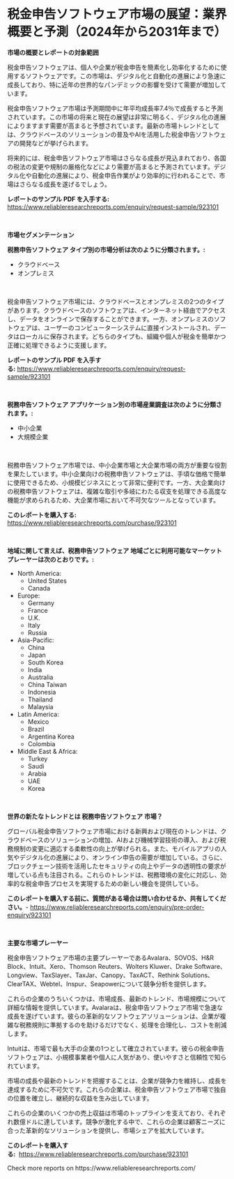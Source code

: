 <p><h1>税金申告ソフトウェア市場の展望：業界概要と予測（2024年から2031年まで）</h1></p><p><strong>市場の概要とレポートの対象範囲</strong></p>
<p><p>税金申告ソフトウェアは、個人や企業が税金申告を簡素化し効率化するために使用するソフトウェアです。この市場は、デジタル化と自動化の進展により急速に成長しており、特に近年の世界的なパンデミックの影響を受けて需要が増加しています。</p><p>税金申告ソフトウェア市場は予測期間中に年平均成長率7.4％で成長すると予測されています。この市場の将来と現在の展望は非常に明るく、デジタル化の進展によりますます需要が高まると予想されています。最新の市場トレンドとしては、クラウドベースのソリューションの普及やAIを活用した税金申告ソフトウェアの開発などが挙げられます。</p><p>将来的には、税金申告ソフトウェア市場はさらなる成長が見込まれており、各国の税法の変更や規制の厳格化などにより需要が高まると予測されています。デジタル化や自動化の進展により、税金申告作業がより効率的に行われることで、市場はさらなる成長を遂げるでしょう。</p></p>
<p><strong>レポートのサンプル PDF を入手する:</strong> <a href="https://www.reliableresearchreports.com/enquiry/request-sample/923101">https://www.reliableresearchreports.com/enquiry/request-sample/923101</a></p>
<p>&nbsp;</p>
<p><strong>市場セグメンテーション</strong></p>
<p><strong>税務申告ソフトウェア タイプ別の市場分析は次のように分類されます。:</strong></p>
<p><ul><li>クラウドベース</li><li>オンプレミス</li></ul></p>
<p>&nbsp;</p>
<p><p>税金申告ソフトウェア市場には、クラウドベースとオンプレミスの2つのタイプがあります。クラウドベースのソフトウェアは、インターネット経由でアクセスし、データをオンラインで保存することができます。一方、オンプレミスのソフトウェアは、ユーザーのコンピューターシステムに直接インストールされ、データはローカルに保存されます。どちらのタイプも、組織や個人が税金を簡単かつ正確に処理できるように支援します。</p></p>
<p><strong>レポートのサンプル PDF を入手する:</strong>&nbsp;<a href="https://www.reliableresearchreports.com/enquiry/request-sample/923101">https://www.reliableresearchreports.com/enquiry/request-sample/923101</a></p>
<p>&nbsp;</p>
<p><strong> 税務申告ソフトウェア アプリケーション別の市場産業調査は次のように分類されます。:</strong></p>
<p><ul><li>中小企業</li><li>大規模企業</li></ul></p>
<p>&nbsp;</p>
<p><p>税務申告ソフトウェア市場では、中小企業市場と大企業市場の両方が重要な役割を果たしています。中小企業向けの税務申告ソフトウェアは、手頃な価格で簡単に使用できるため、小規模ビジネスにとって非常に便利です。一方、大企業向けの税務申告ソフトウェアは、複雑な取引や多岐にわたる収支を処理できる高度な機能が求められるため、大企業市場において不可欠なツールとなっています。</p></p>
<p><strong>このレポートを購入する:</strong>&nbsp; <a href="https://www.reliableresearchreports.com/purchase/923101">https://www.reliableresearchreports.com/purchase/923101</a></p>
<p>&nbsp;</p>
<p><strong>地域に関して言えば、税務申告ソフトウェア 地域ごとに利用可能なマーケットプレーヤーは次のとおりです。:</strong></p>
<p><ul>
    <li>
        North America:
        <ul>
            <li>United States</li>
            <li>Canada</li>
        </ul>
    </li>
    <li>
        Europe:
        <ul>
            <li>Germany</li>
            <li>France</li>
            <li>U.K.</li>
            <li>Italy</li>
            <li>Russia</li>
        </ul>
    </li>
    <li>
        Asia-Pacific:
        <ul>
            <li>China</li>
            <li>Japan</li>
            <li>South Korea</li>
            <li>India</li>
            <li>Australia</li>
            <li>China Taiwan</li>
            <li>Indonesia</li>
            <li>Thailand</li>
            <li>Malaysia</li>
        </ul>
    </li>
    <li>
        Latin America:
        <ul>
            <li>Mexico</li>
            <li>Brazil</li>
            <li>Argentina Korea</li>
            <li>Colombia</li>
        </ul>
    </li>
    <li>
        Middle East & Africa:
        <ul>
            <li>Turkey</li>
            <li>Saudi</li>
            <li>Arabia</li>
            <li>UAE</li>
            <li>Korea</li>
        </ul>
    </li>
    </ul></p>
<p>&nbsp;</p>
<p><strong>世界の新たなトレンドとは 税務申告ソフトウェア 市場？</strong></p>
<p><p>グローバル税金申告ソフトウェア市場における新興および現在のトレンドは、クラウドベースのソリューションの増加、AIおよび機械学習技術の導入、および税務規制の変更に適応する柔軟性の向上が挙げられる。また、モバイルアプリの人気やデジタル化の進展により、オンライン申告の需要が増加している。さらに、ブロックチェーン技術を活用したセキュリティの向上やデータの透明性の要求が増している点も注目される。これらのトレンドは、税務環境の変化に対応し、効率的な税金申告プロセスを実現するための新しい機会を提供している。</p></p>
<p><strong>このレポートを購入する前に、質問がある場合は問い合わせるか、共有してください。</strong>- <a href="https://www.reliableresearchreports.com/enquiry/pre-order-enquiry/923101">https://www.reliableresearchreports.com/enquiry/pre-order-enquiry/923101</a></p>
<p>&nbsp;</p>
<p><strong>主要な市場プレーヤー</strong></p>
<p><p>税金申告ソフトウェア市場の主要プレーヤーであるAvalara、SOVOS、H&R Block、Intuit、Xero、Thomson Reuters、Wolters Kluwer、Drake Software、Longview、TaxSlayer、TaxJar、Canopy、TaxACT、Rethink Solutions、ClearTAX、Webtel、Inspur、Seapowerについて競争分析を提供します。 </p><p>これらの企業のうちいくつかは、市場成長、最新のトレンド、市場規模について詳細な情報を提供しています。Avalaraは、税金申告ソフトウェア市場で急速な成長を遂げています。彼らの革新的なソフトウェアソリューションは、企業が複雑な税務規則に準拠するのを助けるだけでなく、処理を合理化し、コストを削減します。</p><p>Intuitは、市場で最も大手の企業の1つとして確立されています。彼らの税金申告ソフトウェアは、小規模事業者や個人に人気があり、使いやすさと信頼性で知られています。</p><p>市場の成長や最新のトレンドを把握することは、企業が競争力を維持し、成長を達成するために不可欠です。これらの企業は、税金申告ソフトウェア市場で独自の位置を確立し、継続的な収益を生み出しています。</p><p>これらの企業のいくつかの売上収益は市場のトップラインを支えており、それぞれ数億ドルに達しています。競争が激化する中で、これらの企業は顧客ニーズに合った革新的なソリューションを提供し、市場シェアを拡大しています。</p></p>
<p><strong>このレポートを購入する:</strong>&nbsp;&nbsp;<a href="https://www.reliableresearchreports.com/purchase/923101">https://www.reliableresearchreports.com/purchase/923101</a></p>
<p>Check more reports on https://www.reliableresearchreports.com/</p>